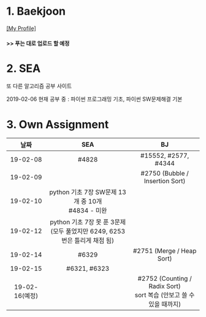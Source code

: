 # 1. Baekjoon 

[[My Profile]](https://www.acmicpc.net/user/riim715)

#### >> 푸는 대로 업로드 할 예정


# 2. SEA

또 다른 알고리즘 공부 사이트 

2019-02-06 현재 공부 중 : 파이썬 프로그래밍 기초, 파이썬 SW문제해결 기본



# 3. Own Assignment

날짜 | SEA | BJ
:---:|:---: |:---:
19-02-08 | #4828 | #15552, #2577, #4344
19-02-09 |  | #2750 (Bubble / Insertion Sort)
19-02-10 | python 기초 7장 SW문제 13개 중 10개 <br> #4834 - 미완
19-02-12 |  python 기초 7장 못 푼 3문제 <br> (모두 풀었지만 6249, 6253번은 틀리게 채점 됨)
19-02-14 | #6329 |#2751 (Merge / Heap Sort)
19-02-15 | #6321, #6323 | 
19-02-16(예정) | | #2752 (Counting / Radix Sort) <br> sort 복습 (안보고 쓸 수 있을 때까지)
